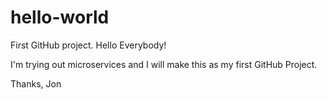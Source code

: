# hello-world
First GitHub project.
Hello Everybody!

I'm trying out microservices and I will make this as my first GitHub Project.

Thanks,
Jon
